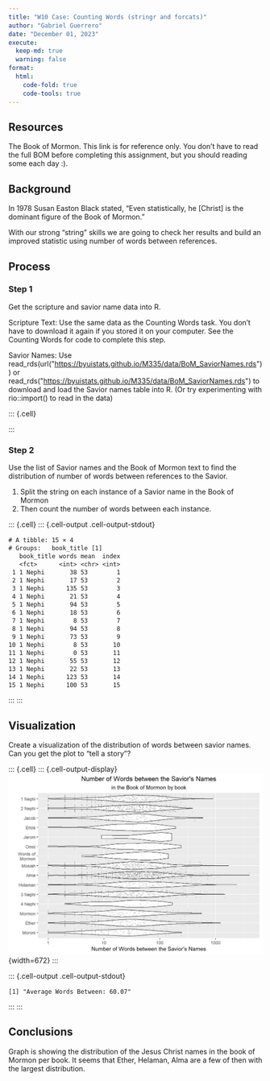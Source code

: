```yaml
---
title: "W10 Case: Counting Words (stringr and forcats)"
author: "Gabriel Guerrero"
date: "December 01, 2023"
execute:
  keep-md: true
  warning: false
format:
  html:
    code-fold: true
    code-tools: true
---
```




## Resources
The Book of Mormon. This link is for reference only. You don’t have to read the full BOM before completing this assignment, but you should reading some each day :).

## Background

In 1978 Susan Easton Black stated, “Even statistically, he [Christ] is the dominant figure of the Book of Mormon.”

With our strong “string” skills we are going to check her results and build an improved statistic using number of words between references.

## Process

### Step 1
Get the scripture and savior name data into R.

Scripture Text: Use the same data as the Counting Words task. You don’t have to download it again if you stored it on your computer. See the Counting Words for code to complete this step.

Savior Names: Use read_rds(url("https://byuistats.github.io/M335/data/BoM_SaviorNames.rds")) or read_rds("https://byuistats.github.io/M335/data/BoM_SaviorNames.rds") to download and load the Savior names table into R. (Or try experimenting with rio::import() to read in the data)


::: {.cell}

:::

### Step 2
Use the list of Savior names and the Book of Mormon text to find the distribution of number of words between references to the Savior.

1. Split the string on each instance of a Savior name in the Book of Mormon
2. Then count the number of words between each instance.

::: {.cell}
::: {.cell-output .cell-output-stdout}
```
# A tibble: 15 × 4
# Groups:   book_title [1]
   book_title words mean  index
   <fct>      <int> <chr> <int>
 1 1 Nephi       38 53        1
 2 1 Nephi       17 53        2
 3 1 Nephi      135 53        3
 4 1 Nephi       21 53        4
 5 1 Nephi       94 53        5
 6 1 Nephi       18 53        6
 7 1 Nephi        8 53        7
 8 1 Nephi       94 53        8
 9 1 Nephi       73 53        9
10 1 Nephi        8 53       10
11 1 Nephi        0 53       11
12 1 Nephi       55 53       12
13 1 Nephi       22 53       13
14 1 Nephi      123 53       14
15 1 Nephi      100 53       15
```
:::
:::

## Visualization
Create a visualization of the distribution of words between savior names.
Can you get the plot to “tell a story”?


::: {.cell}
::: {.cell-output-display}
![](W10-Task-Counting--stringr-and-forcats-_files/figure-html/unnamed-chunk-3-1.png){width=672}
:::

::: {.cell-output .cell-output-stdout}
```
[1] "Average Words Between: 60.07"
```
:::
:::



## Conclusions

Graph is showing the distribution of the Jesus Christ names in the book of Mormon per book. It seems that Ether, Helaman, Alma are a few of then with the largest distribution. 